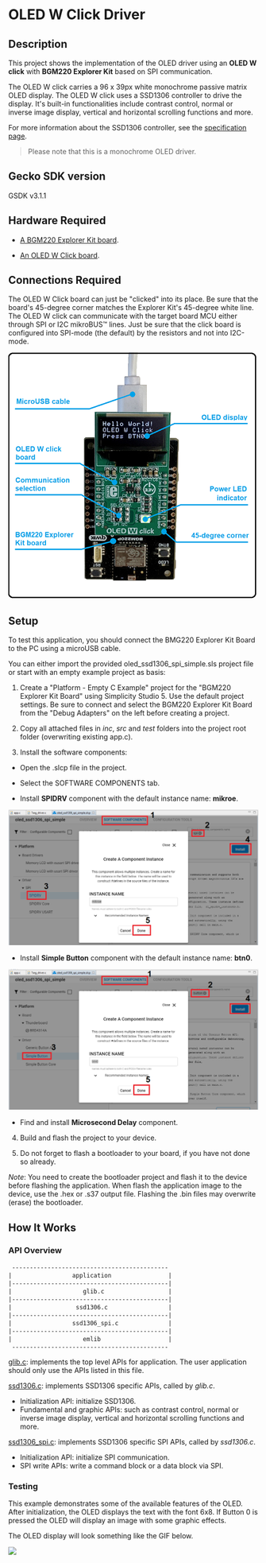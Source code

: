 # OLED W Click Driver #

## Description ##

This project shows the implementation of the OLED driver using an **OLED W click** with **BGM220 Explorer Kit** based on SPI communication.

The OLED W click carries a 96 x 39px white monochrome passive matrix OLED display. The OLED W click uses a SSD1306 controller to drive the display. It's built-in functionalities include contrast control, normal or inverse image display, vertical and horizontal scrolling functions and more. 

For more information about the SSD1306 controller, see the [specification page](https://cdn.sparkfun.com/assets/learn_tutorials/3/0/8/SSD1306.pdf).

>Please note that this is a monochrome OLED driver.

## Gecko SDK version ##

GSDK v3.1.1

## Hardware Required ##

- [A BGM220 Explorer Kit board](https://www.silabs.com/development-tools/wireless/bluetooth/bgm220-explorer-kit).

- [An OLED W Click board](https://www.mikroe.com/oled-w-click).

## Connections Required ##

The OLED W Click board can just be "clicked" into its place. Be sure that the board's 45-degree corner matches the Explorer Kit's 45-degree white line. The OLED W click can communicate with the target board MCU either through SPI or I2C mikroBUS™ lines. Just be sure that the click board is configured into SPI-mode (the default) by the resistors and not into I2C-mode.

![board](images/bgm220_kit_oled_board.png "BGM220 Explorer Kit Board and OLED W Click Board")

## Setup ##

To test this application, you should connect the BMG220 Explorer Kit Board to the PC using a microUSB cable. 

You can either import the provided oled_ssd1306_spi_simple.sls project file or start with an empty example project as basis:

1. Create a "Platform - Empty C Example" project for the "BGM220 Explorer Kit Board" using Simplicity Studio 5. Use the default project settings. Be sure to connect and select the BGM220 Explorer Kit Board from the "Debug Adapters" on the left before creating a project.

2. Copy all attached files in *inc*, *src* and *test* folders into the project root folder (overwriting existing app.c).

3. Install the software components:

- Open the .slcp file in the project.

- Select the SOFTWARE COMPONENTS tab.

- Install **SPIDRV** component with the default instance name: **mikroe**.

![spi_mikroe](images/spi_mikroe.png)

- Install **Simple Button** component with the default instance name: **btn0**.

![](images/simple_button.png)

- Find and install **Microsecond Delay** component.

4. Build and flash the project to your device.

5. Do not forget to flash a bootloader to your board, if you have not done so already.

*Note*: You need to create the bootloader project and flash it to the device before flashing the application. When flash the application image to the device, use the .hex or .s37 output file. Flashing the .bin files may overwrite (erase) the bootloader.

## How It Works ##

### API Overview ###

```
 --------------------------------------------
|                 application                | 
|--------------------------------------------|
|                    glib.c                  | 
|--------------------------------------------|
|                  ssd1306.c                 |
|--------------------------------------------|
|                 ssd1306_spi.c              |
|--------------------------------------------|
|                    emlib                   |
 --------------------------------------------
```

[glib.c](src/glib.c): implements the top level APIs for application. The user application should only use the APIs listed in this file.

[ssd1306.c](src/ssd1306.c): implements SSD1306 specific APIs, called by *glib.c*.
- Initialization API: initialize SSD1306.
- Fundamental and graphic APIs: such as contrast control, normal or inverse image display, vertical and horizontal scrolling functions and more.

[ssd1306_spi.c](src/ssd1306_spi.c): implements SSD1306 specific SPI APIs, called by *ssd1306.c*.
- Initialization API: initialize SPI communication.
- SPI write APIs: write a command block or a data block via SPI.

### Testing ###

This example demonstrates some of the available features of the OLED. After initialization, the OLED displays the text with the font 6x8. If Button 0 is pressed the OLED will display an image with some graphic effects.

The OLED display will look something like the GIF below.

![](images/testing.gif)
